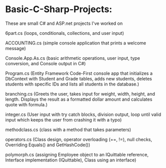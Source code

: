 # Basic-C-Sharp-Projects:
 These are small C# and ASP.net projects I've worked on

6part.cs (loops, conditionals, collections, and user input)

ACCOUNTING.cs (simple console application that prints a welcome message)

Console.App.As.cs (basic arithmetic operations, user input, type conversion, and Console output in C#)

Program.cs (Entity Framework Code-First console app that initializes a DbContext with Student and Grade tables, adds new students, deletes students with specific IDs and lists all students in the database.)

branching.cs (Greets the user, takes input for weight, width, height, and length. Displays the result as a formatted dollar amount and calculates quote with formula.)

integer.cs (User input with try catch blocks, division output, loop until valid input which keeps the user from crashing it with a typo)

methodclass.cs (class with a method that takes parameters)

operators.cs (Class design, operator overloading (==, !=), null checks, Overriding Equals() and GetHashCode())

polymorph.cs (assigning Employee object to an IQuittable reference, Interface implementation (IQuittable), Class using an interface)
